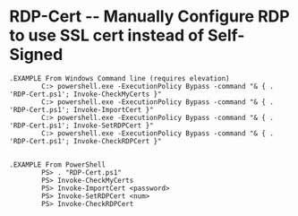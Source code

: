 # RDP-Cert -- Manually Configure RDP to use SSL cert instead of Self-Signed


	.EXAMPLE From Windows Command line (requires elevation)
			C:> powershell.exe -ExecutionPolicy Bypass -command "& { . 'RDP-Cert.ps1'; Invoke-CheckMyCerts }"
			C:> powershell.exe -ExecutionPolicy Bypass -command "& { . 'RDP-Cert.ps1'; Invoke-ImportCert }"
			C:> powershell.exe -ExecutionPolicy Bypass -command "& { . 'RDP-Cert.ps1'; Invoke-SetRDPCert }"
			C:> powershell.exe -ExecutionPolicy Bypass -command "& { . 'RDP-Cert.ps1'; Invoke-CheckRDPCert }"
			
			
	.EXAMPLE From PowerShell
			PS> . "RDP-Cert.ps1"
			PS> Invoke-CheckMyCerts
			PS> Invoke-ImportCert <password>
			PS> Invoke-SetRDPCert <num>
			PS> Invoke-CheckRDPCert

